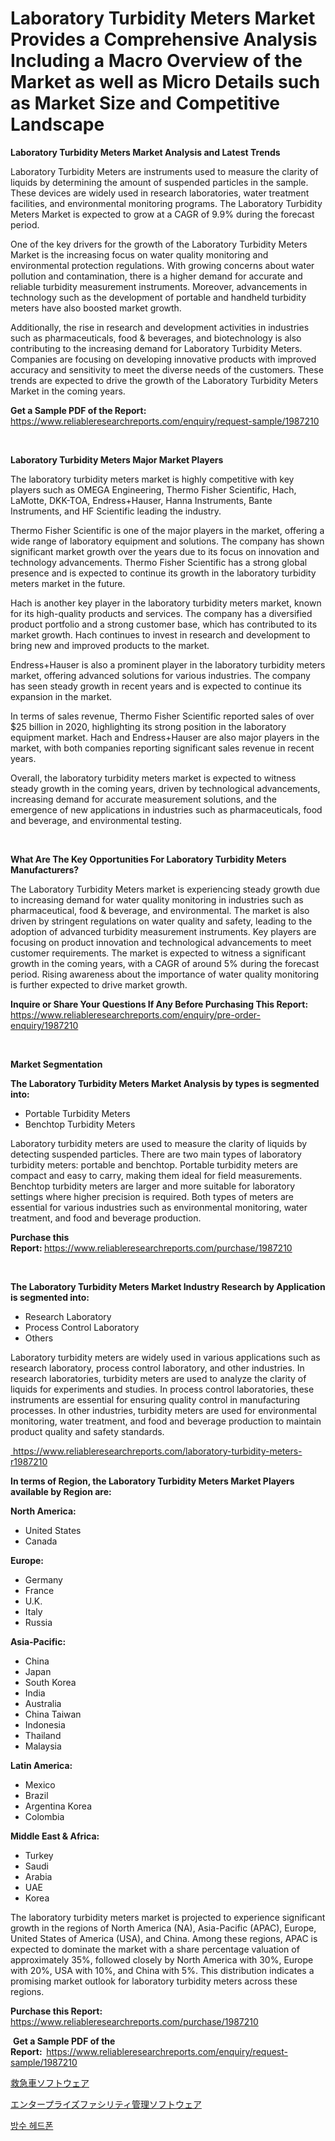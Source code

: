 <p><h1>Laboratory Turbidity Meters Market Provides a Comprehensive Analysis Including a Macro Overview of the Market as well as Micro Details such as Market Size and Competitive Landscape</h1></p><p><strong>Laboratory Turbidity Meters Market Analysis and Latest Trends</strong></p>
<p><p>Laboratory Turbidity Meters are instruments used to measure the clarity of liquids by determining the amount of suspended particles in the sample. These devices are widely used in research laboratories, water treatment facilities, and environmental monitoring programs. The Laboratory Turbidity Meters Market is expected to grow at a CAGR of 9.9% during the forecast period. </p><p>One of the key drivers for the growth of the Laboratory Turbidity Meters Market is the increasing focus on water quality monitoring and environmental protection regulations. With growing concerns about water pollution and contamination, there is a higher demand for accurate and reliable turbidity measurement instruments. Moreover, advancements in technology such as the development of portable and handheld turbidity meters have also boosted market growth.</p><p>Additionally, the rise in research and development activities in industries such as pharmaceuticals, food & beverages, and biotechnology is also contributing to the increasing demand for Laboratory Turbidity Meters. Companies are focusing on developing innovative products with improved accuracy and sensitivity to meet the diverse needs of the customers. These trends are expected to drive the growth of the Laboratory Turbidity Meters Market in the coming years.</p></p>
<p><strong>Get a Sample PDF of the Report:&nbsp;</strong> <a href="https://www.reliableresearchreports.com/enquiry/request-sample/1987210">https://www.reliableresearchreports.com/enquiry/request-sample/1987210</a></p>
<p>&nbsp;</p>
<p><strong>Laboratory Turbidity Meters Major Market Players</strong></p>
<p><p>The laboratory turbidity meters market is highly competitive with key players such as OMEGA Engineering, Thermo Fisher Scientific, Hach, LaMotte, DKK-TOA, Endress+Hauser, Hanna Instruments, Bante Instruments, and HF Scientific leading the industry. </p><p>Thermo Fisher Scientific is one of the major players in the market, offering a wide range of laboratory equipment and solutions. The company has shown significant market growth over the years due to its focus on innovation and technology advancements. Thermo Fisher Scientific has a strong global presence and is expected to continue its growth in the laboratory turbidity meters market in the future.</p><p>Hach is another key player in the laboratory turbidity meters market, known for its high-quality products and services. The company has a diversified product portfolio and a strong customer base, which has contributed to its market growth. Hach continues to invest in research and development to bring new and improved products to the market.</p><p>Endress+Hauser is also a prominent player in the laboratory turbidity meters market, offering advanced solutions for various industries. The company has seen steady growth in recent years and is expected to continue its expansion in the market.</p><p>In terms of sales revenue, Thermo Fisher Scientific reported sales of over $25 billion in 2020, highlighting its strong position in the laboratory equipment market. Hach and Endress+Hauser are also major players in the market, with both companies reporting significant sales revenue in recent years.</p><p>Overall, the laboratory turbidity meters market is expected to witness steady growth in the coming years, driven by technological advancements, increasing demand for accurate measurement solutions, and the emergence of new applications in industries such as pharmaceuticals, food and beverage, and environmental testing.</p></p>
<p>&nbsp;</p>
<p><strong>What Are The Key Opportunities For Laboratory Turbidity Meters Manufacturers?</strong></p>
<p><p>The Laboratory Turbidity Meters market is experiencing steady growth due to increasing demand for water quality monitoring in industries such as pharmaceutical, food & beverage, and environmental. The market is also driven by stringent regulations on water quality and safety, leading to the adoption of advanced turbidity measurement instruments. Key players are focusing on product innovation and technological advancements to meet customer requirements. The market is expected to witness a significant growth in the coming years, with a CAGR of around 5% during the forecast period. Rising awareness about the importance of water quality monitoring is further expected to drive market growth.</p></p>
<p><strong>Inquire or Share Your Questions If Any Before Purchasing This Report:</strong> <a href="https://www.reliableresearchreports.com/enquiry/pre-order-enquiry/1987210">https://www.reliableresearchreports.com/enquiry/pre-order-enquiry/1987210</a></p>
<p>&nbsp;</p>
<p><strong>Market Segmentation</strong></p>
<p><strong>The Laboratory Turbidity Meters Market Analysis by types is segmented into:</strong></p>
<p><ul><li>Portable Turbidity Meters</li><li>Benchtop Turbidity Meters</li></ul></p>
<p><p>Laboratory turbidity meters are used to measure the clarity of liquids by detecting suspended particles. There are two main types of laboratory turbidity meters: portable and benchtop. Portable turbidity meters are compact and easy to carry, making them ideal for field measurements. Benchtop turbidity meters are larger and more suitable for laboratory settings where higher precision is required. Both types of meters are essential for various industries such as environmental monitoring, water treatment, and food and beverage production.</p></p>
<p><strong>Purchase this Report:&nbsp;</strong><a href="https://www.reliableresearchreports.com/purchase/1987210">https://www.reliableresearchreports.com/purchase/1987210</a></p>
<p>&nbsp;</p>
<p><strong>The Laboratory Turbidity Meters Market Industry Research by Application is segmented into:</strong></p>
<p><ul><li>Research Laboratory</li><li>Process Control Laboratory</li><li>Others</li></ul></p>
<p><p>Laboratory turbidity meters are widely used in various applications such as research laboratory, process control laboratory, and other industries. In research laboratories, turbidity meters are used to analyze the clarity of liquids for experiments and studies. In process control laboratories, these instruments are essential for ensuring quality control in manufacturing processes. In other industries, turbidity meters are used for environmental monitoring, water treatment, and food and beverage production to maintain product quality and safety standards.</p></p>
<p><a href="https://www.reliableresearchreports.com/laboratory-turbidity-meters-r1987210">&nbsp;https://www.reliableresearchreports.com/laboratory-turbidity-meters-r1987210</a></p>
<p><strong>In terms of Region, the Laboratory Turbidity Meters Market Players available by Region are:</strong></p>
<p>
    <p> <strong> North America: </strong>
        <ul>
            <li>United States</li>
            <li>Canada</li>
        </ul>
        </p> 
    <p> <strong> Europe: </strong>
        <ul>
            <li>Germany</li>
            <li>France</li>
            <li>U.K.</li>
            <li>Italy</li>
            <li>Russia</li>
        </ul>
        </p> 
    <p> <strong> Asia-Pacific: </strong>
        <ul>
            <li>China</li>
            <li>Japan</li>
            <li>South Korea</li>
            <li>India</li>
            <li>Australia</li>
            <li>China Taiwan</li>
            <li>Indonesia</li>
            <li>Thailand</li>
            <li>Malaysia</li>
        </ul>
        </p> 
    <p> <strong> Latin America: </strong>
        <ul>
            <li>Mexico</li>
            <li>Brazil</li>
            <li>Argentina Korea</li>
            <li>Colombia</li>
        </ul>
        </p> 
    <p> <strong> Middle East & Africa: </strong>
        <ul>
            <li>Turkey</li>
            <li>Saudi</li>
            <li>Arabia</li>
            <li>UAE</li>
            <li>Korea</li>
        </ul>
    </p>
    </p>
<p><p>The laboratory turbidity meters market is projected to experience significant growth in the regions of North America (NA), Asia-Pacific (APAC), Europe, United States of America (USA), and China. Among these regions, APAC is expected to dominate the market with a share percentage valuation of approximately 35%, followed closely by North America with 30%, Europe with 20%, USA with 10%, and China with 5%. This distribution indicates a promising market outlook for laboratory turbidity meters across these regions.</p></p>
<p><strong>Purchase this Report: </strong><a href="https://www.reliableresearchreports.com/purchase/1987210">https://www.reliableresearchreports.com/purchase/1987210</a></p>
<p>&nbsp;<strong>Get a Sample PDF of the Report:&nbsp;&nbsp;</strong><a href="https://www.reliableresearchreports.com/enquiry/request-sample/1987210">https://www.reliableresearchreports.com/enquiry/request-sample/1987210</a></p>
<p><strong></strong></p>
<p><p><a href="https://github.com/sghwr779811674/Market-Research-Report-List-1/blob/main/656164045213.md">救急車ソフトウェア</a></p><p><a href="https://github.com/dandier2003/Market-Research-Report-List-1/blob/main/406827245214.md">エンタープライズファシリティ管理ソフトウェア</a></p><p><a href="https://medium.com/@delaneywill28/%EB%B0%A9%EC%88%98-%ED%97%A4%EB%93%9C%ED%8F%B0-%EC%8B%9C%EC%9E%A5%EC%9D%80-%EC%8B%9C%EC%9E%A5-%EC%A0%90%EC%9C%A0%EC%9C%A8-%EC%8B%9C%EC%9E%A5-%EB%8F%99%ED%96%A5-%EB%B0%8F-%EC%8B%9C%EC%9E%A5-%EC%84%B1%EC%9E%A5%EC%97%90-%EB%8C%80%ED%95%9C-%EC%A0%95%EB%B3%B4%EB%A5%BC-%EC%A0%9C%EA%B3%B5%ED%95%A9%EB%8B%88%EB%8B%A4-4cedbf92f019">방수 헤드폰</a></p></p>